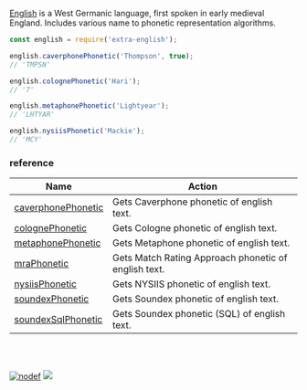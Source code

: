 [English] is a West Germanic language, first spoken in early medieval England.
Includes various name to phonetic representation algorithms.

```javascript
const english = require('extra-english');

english.caverphonePhonetic('Thompson', true);
// 'TMPSN'

english.colognePhonetic('Hari');
// '7'

english.metaphonePhonetic('Lightyear');
// 'LHTYAR'

english.nysiisPhonetic('Mackie');
// 'MCY'
```

### reference

| Name                         | Action
|------------------------------|-------
| [caverphonePhonetic]         | Gets Caverphone phonetic of english text.
| [colognePhonetic]            | Gets Cologne phonetic of english text.
| [metaphonePhonetic]          | Gets Metaphone phonetic of english text.
| [mraPhonetic]                | Gets Match Rating Approach phonetic of english text.
| [nysiisPhonetic]             | Gets NYSIIS phonetic of english text.
| [soundexPhonetic]            | Gets Soundex phonetic of english text.
| [soundexSqlPhonetic]         | Gets Soundex phonetic (SQL) of english text.

<br>
<br>

[![nodef](https://merferry.glitch.me/card/extra-english.svg)](https://nodef.github.io)
![](https://ga-beacon.deno.dev/G-RC63DPBH3P:SH3Eq-NoQ9mwgYeHWxu7cw/github.com/nodef/extra-english)

[caverphonePhonetic]: https://github.com/nodef/extra-english/wiki/caverphonePhonetic
[colognePhonetic]: https://github.com/nodef/extra-english/wiki/colognePhonetic
[metaphonePhonetic]: https://github.com/nodef/extra-english/wiki/metaphonePhonetic
[mraPhonetic]: https://github.com/nodef/extra-english/wiki/mraPhonetic
[nysiisPhonetic]: https://github.com/nodef/extra-english/wiki/nysiisPhonetic
[soundexPhonetic]: https://github.com/nodef/extra-english/wiki/soundexPhonetic
[soundexSqlPhonetic]: https://github.com/nodef/extra-english/wiki/soundexSqlPhonetic
[English]: https://en.wikipedia.org/wiki/English_language
